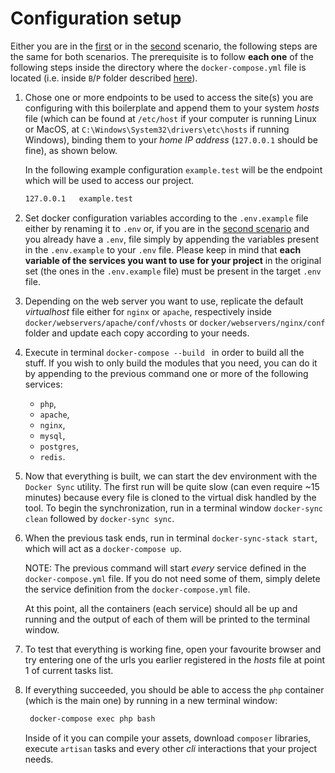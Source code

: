 # Configuration setup
Either you are in the [first](./usages.md#first-case-scenario) or in the [second](./usages.md#second-case-scenario) scenario, the following steps are the same for both scenarios. The prerequisite is to follow **each one** of the following steps inside the directory where the `docker-compose.yml` file is located (i.e. inside `B`/`P` folder described [here](./usages.md)).

1. Chose one or more endpoints to be used to access the site(s) you are configuring with this boilerplate and append them to your system *hosts* file (which can be found at `/etc/host` if your computer is running Linux or MacOS, at `C:\Windows\System32\drivers\etc\hosts` if running Windows), binding them to your _home IP address_ (`127.0.0.1` should be fine), as shown below.

    In the following example configuration `example.test` will be the endpoint which will be used to access our project.
    ```bash
    127.0.0.1	example.test
    ```

2. Set docker configuration variables according to the `.env.example` file either by renaming it to `.env` or, if you are in the [second scenario](./usages.md#project) and you already have a `.env`, file simply by appending the variables present in the `.env.example` to your `.env` file. Please keep in mind that **each variable of the services you want to use for your project** in the original set (the ones in the `.env.example` file) must be present in the target `.env` file.

3. Depending on the web server you want to use, replicate the default _virtualhost_ file either for `nginx` or `apache`, respectively inside `docker/webservers/apache/conf/vhosts` or `docker/webservers/nginx/conf` folder and update each copy according to your needs.

4. Execute in terminal `docker-compose --build ` in order to build all the stuff. If you wish to only build the modules that you need, you can do it by appending to the previous command one or more of the following services:
	- `php`,
	- `apache`,
	- `nginx`,
	- `mysql`,
	- `postgres`,
	- `redis`.

5. Now that everything is built, we can start the dev environment with the `Docker Sync` utility. The first run will be quite slow (can even require ~15 minutes) because every file is cloned to the virtual disk handled by the tool. To begin the synchronization, run in a terminal window `docker-sync clean` followed by `docker-sync sync`.

6. When the previous task ends, run in terminal `docker-sync-stack start`, which will act as a `docker-compose up`.

    NOTE: The previous command will start *every* service defined in the `docker-compose.yml` file. If you do not need some of them, simply delete the service definition from the `docker-compose.yml` file.

    At this point, all the containers (each service) should all be up and running and the output of each of them will be printed to the terminal window.

7. To test that everything is working fine, open your favourite browser and try entering one of the urls you earlier registered in the *hosts* file at point 1 of current tasks list.

8. If everything succeeded, you should be able to access the `php` container (which is the main one) by running in a new terminal window:

   ```bash
    docker-compose exec php bash
    ```
    Inside of it you can compile your assets, download `composer` libraries, execute `artisan` tasks and every other *cli* interactions that your project needs.
